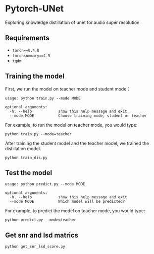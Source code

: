 # Pytorch-UNet
Exploring knowledge distillation of unet for audio super resolution
## Requirements
* `torch==0.4.0`
* `torchsummary==1.5`
* `tqdm`

## Training the model
First, we run the model on teacher mode and student mode：
```
usage: python train.py --mode MODE 

optional arguments:
  -h, --help            show this help message and exit
  --mode MODE           Choose training mode, student or teacher
``` 
For example, to run the model on teacher mode, you would type:
```
python train.py --mode=teacher
```
After training the student model and the teacher model, we trained the distillation model.
```
python train_dis.py 
```
## Test the model
```
usage: python predict.py --mode MODE

optional arguments:
  -h, --help            show this help message and exit
  --mode MODE           Which model will be predicted?
```
For example, to predict the model on teacher mode, you would type:
```
python predict.py --mode=teacher
```
## Get snr and lsd matrics
```
python get_snr_lsd_score.py
```